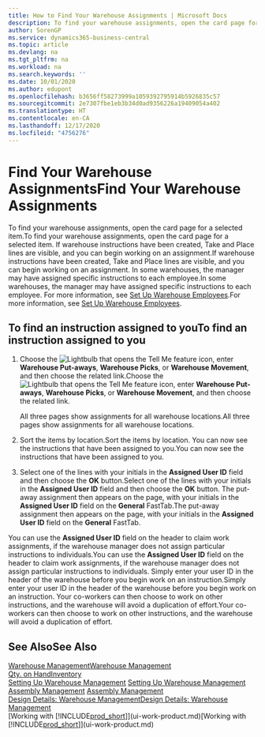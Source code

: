 ```yaml
---
title: How to Find Your Warehouse Assignments | Microsoft Docs
description: To find your warehouse assignments, open the card page for a selected item. If warehouse instructions have been created, Take and Place lines are visible, and you can begin working on an assignment. In some warehouses, the manager may have assigned specific instructions to each employee.
author: SorenGP
ms.service: dynamics365-business-central
ms.topic: article
ms.devlang: na
ms.tgt_pltfrm: na
ms.workload: na
ms.search.keywords: ''
ms.date: 10/01/2020
ms.author: edupont
ms.openlocfilehash: b3656ff58273999a1059392795914b5926835c57
ms.sourcegitcommit: 2e7307fbe1eb3b34d0ad9356226a19409054a402
ms.translationtype: HT
ms.contentlocale: en-CA
ms.lasthandoff: 12/17/2020
ms.locfileid: "4756276"
---
```

# <a name="find-your-warehouse-assignments"></a><span data-ttu-id="e6bfc-105">Find Your Warehouse Assignments</span><span class="sxs-lookup"><span data-stu-id="e6bfc-105">Find Your Warehouse Assignments</span></span>
<span data-ttu-id="e6bfc-106">To find your warehouse assignments, open the card page for a selected item.</span><span class="sxs-lookup"><span data-stu-id="e6bfc-106">To find your warehouse assignments, open the card page for a selected item.</span></span> <span data-ttu-id="e6bfc-107">If warehouse instructions have been created, Take and Place lines are visible, and you can begin working on an assignment.</span><span class="sxs-lookup"><span data-stu-id="e6bfc-107">If warehouse instructions have been created, Take and Place lines are visible, and you can begin working on an assignment.</span></span> <span data-ttu-id="e6bfc-108">In some warehouses, the manager may have assigned specific instructions to each employee.</span><span class="sxs-lookup"><span data-stu-id="e6bfc-108">In some warehouses, the manager may have assigned specific instructions to each employee.</span></span> <span data-ttu-id="e6bfc-109">For more information, see [Set Up Warehouse Employees](warehouse-how-to-set-up-warehouse-employees.md).</span><span class="sxs-lookup"><span data-stu-id="e6bfc-109">For more information, see [Set Up Warehouse Employees](warehouse-how-to-set-up-warehouse-employees.md).</span></span>

## <a name="to-find-an-instruction-assigned-to-you"></a><span data-ttu-id="e6bfc-110">To find an instruction assigned to you</span><span class="sxs-lookup"><span data-stu-id="e6bfc-110">To find an instruction assigned to you</span></span>  
1.  <span data-ttu-id="e6bfc-111">Choose the ![Lightbulb that opens the Tell Me feature](media/ui-search/search_small.png "Tell me what you want to do") icon, enter **Warehouse Put-aways**, **Warehouse Picks**, or **Warehouse Movement**, and then choose the related link.</span><span class="sxs-lookup"><span data-stu-id="e6bfc-111">Choose the ![Lightbulb that opens the Tell Me feature](media/ui-search/search_small.png "Tell me what you want to do") icon, enter **Warehouse Put-aways**, **Warehouse Picks**, or **Warehouse Movement**, and then choose the related link.</span></span>

    <span data-ttu-id="e6bfc-112">All three pages show assignments for all warehouse locations.</span><span class="sxs-lookup"><span data-stu-id="e6bfc-112">All three pages show assignments for all warehouse locations.</span></span>  

2. <span data-ttu-id="e6bfc-113">Sort the items by location.</span><span class="sxs-lookup"><span data-stu-id="e6bfc-113">Sort the items by location.</span></span> <span data-ttu-id="e6bfc-114">You can now see the instructions that have been assigned to you.</span><span class="sxs-lookup"><span data-stu-id="e6bfc-114">You can now see the instructions that have been assigned to you.</span></span>  
3. <span data-ttu-id="e6bfc-115">Select one of the lines with your initials in the **Assigned User ID** field and then choose the **OK** button.</span><span class="sxs-lookup"><span data-stu-id="e6bfc-115">Select one of the lines with your initials in the **Assigned User ID** field and then choose the **OK** button.</span></span> <span data-ttu-id="e6bfc-116">The put-away assignment then appears on the page, with your initials in the **Assigned User ID** field on the **General** FastTab.</span><span class="sxs-lookup"><span data-stu-id="e6bfc-116">The put-away assignment then appears on the page, with your initials in the **Assigned User ID** field on the **General** FastTab.</span></span>  

<span data-ttu-id="e6bfc-117">You can use the **Assigned User ID** field on the header to claim work assignments, if the warehouse manager does not assign particular instructions to individuals.</span><span class="sxs-lookup"><span data-stu-id="e6bfc-117">You can use the **Assigned User ID** field on the header to claim work assignments, if the warehouse manager does not assign particular instructions to individuals.</span></span> <span data-ttu-id="e6bfc-118">Simply enter your user ID in the header of the warehouse before you begin work on an instruction.</span><span class="sxs-lookup"><span data-stu-id="e6bfc-118">Simply enter your user ID in the header of the warehouse before you begin work on an instruction.</span></span> <span data-ttu-id="e6bfc-119">Your co-workers can then choose to work on other instructions, and the warehouse will avoid a duplication of effort.</span><span class="sxs-lookup"><span data-stu-id="e6bfc-119">Your co-workers can then choose to work on other instructions, and the warehouse will avoid a duplication of effort.</span></span>  

## <a name="see-also"></a><span data-ttu-id="e6bfc-120">See Also</span><span class="sxs-lookup"><span data-stu-id="e6bfc-120">See Also</span></span>  
[<span data-ttu-id="e6bfc-121">Warehouse Management</span><span class="sxs-lookup"><span data-stu-id="e6bfc-121">Warehouse Management</span></span>](warehouse-manage-warehouse.md)  
[<span data-ttu-id="e6bfc-122">Qty. on Hand</span><span class="sxs-lookup"><span data-stu-id="e6bfc-122">Inventory</span></span>](inventory-manage-inventory.md)  
<span data-ttu-id="e6bfc-123">[Setting Up Warehouse Management](warehouse-setup-warehouse.md)   </span><span class="sxs-lookup"><span data-stu-id="e6bfc-123">[Setting Up Warehouse Management](warehouse-setup-warehouse.md)   </span></span>  
<span data-ttu-id="e6bfc-124">[Assembly Management](assembly-assemble-items.md)  </span><span class="sxs-lookup"><span data-stu-id="e6bfc-124">[Assembly Management](assembly-assemble-items.md)  </span></span>  
[<span data-ttu-id="e6bfc-125">Design Details: Warehouse Management</span><span class="sxs-lookup"><span data-stu-id="e6bfc-125">Design Details: Warehouse Management</span></span>](design-details-warehouse-management.md)  
<span data-ttu-id="e6bfc-126">[Working with [!INCLUDE[prod_short](includes/prod_short.md)]](ui-work-product.md)</span><span class="sxs-lookup"><span data-stu-id="e6bfc-126">[Working with [!INCLUDE[prod_short](includes/prod_short.md)]](ui-work-product.md)</span></span> 
